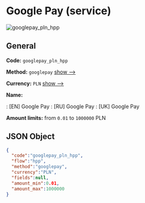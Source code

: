 
# Google Pay (service) 
![googlepay_pln_hpp](https://static.openfintech.io/payment_methods/googlepay_pln_hpp/logo.svg?w=400&c=v0.59.26#w200)  

## General 
 
**Code:** `googlepay_pln_hpp` 
 
**Method:** `googlepay` 
 [show -->](/payment-methods/googlepay/) 
 
**Currency:** `PLN` [show -->](/currencies/PLN/) 
 
**Name:** 
 
:	[EN] Google Pay 
:	[RU] Google Pay 
:	[UK] Google Pay 
 
**Amount limits:** from `0.01` to `1000000` PLN 

## JSON Object 

```json
{
  "code":"googlepay_pln_hpp",
  "flow":"hpp",
  "method":"googlepay",
  "currency":"PLN",
  "fields":null,
  "amount_min":0.01,
  "amount_max":1000000
}
```  
